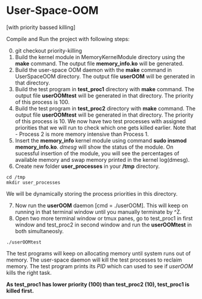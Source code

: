 # User-Space-OOM
[with priority bassed killing]

Compile and Run the project with following steps:

0. git checkout priority-killing
1. Build the kernel module in MemoryKernelModule directory using the **make** command. The output file **memory_info.ko** will be generated.
2. Build the user-space OOM daemon with the **make** command in UserSpaceOOM directory. The output file **userOOM** will be generated in that directory.
3. Build the test program in **test_proc1** directory with **make** command. The output file **userOOMtest** will be generated in that directory. The priority of this process is 100.
4. Build the test program in **test_proc2** directory with **make** command. The output file **userOOMtest** will be generated in that directory. The priority of this process is 10. We now have two test processes with assigned priorities that we will run to check which one gets killed earlier. Note that - Process 2 is more memory intensive than Process 1.
5. Insert the **memory_info** kernel module using command **sudo insmod memory_info.ko**. *dmesg* will show the status of the module. On sucessful insertion of the module, you will see the percentages of available memory and swap memory printed in the kernel log(dmesg).
6. Create new folder **user_processes** in your **/tmp** directory.
```
cd /tmp
mkdir user_processes
```
We will be dynamically storing the process priorities in this directory.

7. Now run the **userOOM** daemon [cmd = ./userOOM]. This will keep on running in that terminal window until you manually terminate by ^Z.
8. Open two more terminal window or tmux panes, go to test_proc1 in first window and test_proc2 in second window and run the **userOOMtest** in both simultaneosly.
```
./userOOMtest
```


 The test programs will keep on allocating memory until system runs out of memory. The user-space daemon will kill the test processes to reclaim memory. The test program prints its *PID* which can used to see if *userOOM* kills the right task.

 **As test_proc1 has lower priority (100) than test_proc2 (10), test_proc1 is killed first.**

